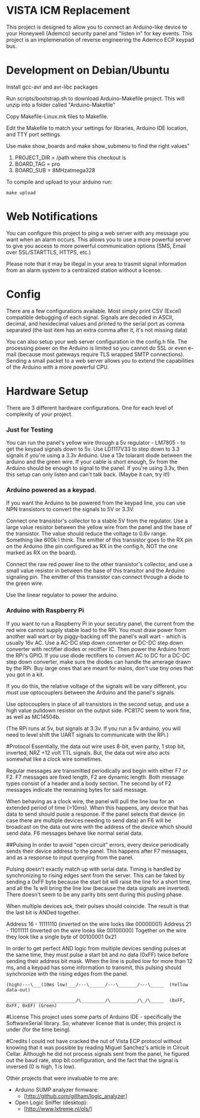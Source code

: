 # VISTA ICM Replacement
This project is designed to allow you to connect an Arduino-like device to your Honeywell (Ademco) security panel and "listen in" for key events.  This project is an implemenation of reverse engineering the Ademco ECP keypad bus.

# Development on Debian/Ubuntu
Install gcc-avr and avr-libc packages

Run scripts/bootstrap.sh to download Arduino-Makefile project.  This will unzip into a folder called "Arduino-Makefile"

Copy Makefile-Linux.mk files to Makefile.

Edit the Makefile to match your settings for libraries, Arduino IDE location, and TTY port settings.

Use make show\_boards  and make show\_submenu to find the right values"

  1. PROJECT\_DIR       = /path where this checkout is
  2. BOARD\_TAG         = pro<F9>
  3. BOARD\_SUB         = 8MHzatmega328

To compile and upload to your arduino run:

```
make upload
```


# Web Notifications
You can configure this project to ping a web server with any message you want when an alarm occurs.  This allows you to use a more powerful server to give you access to more powerful communication options (SMS, Email over SSL/STARTTLS, HTTPS, etc.)

Please note that it may be illegal in your area to trasmit signal information from an alarm system to a centralized station without a license.

# Config
There are a few configurations available.  Most simply print CSV (Excel) compatible debugging of each signal.  Signals are decoded in ASCII, decimal, and hexidecimal values and printed to the serial port as comma separated (the last item has an extra comma after it, it's not missing data)

You can also setup your web server configuration in the config.h file.  The processing power on the Arduino is limited so you cannot do SSL or even e-mail (because most gateways require TLS wrapped SMTP connections).  Sending a small packet to a web server allows you to extend the capabilities of the Arduino with a more powerful CPU.

# Hardware Setup
There are 3 different hardware configurations.  One for each level of complexity of your project.<F9>

### Just for Testing
You can run the panel's yellow wire through a 5v regulator - LM7805 - to get the keypad signals down to 5v.  Use LD1117V33 to step down to 3.3 signals if you're using a 3.3v Arduino.  Use a 13v tolarant diode between the arduino and the green wire.  If your cable is short enough, 5v from the Arduino should be enough to signal to the panel.  If you're using 3.3v, then this setup can only listen and can't talk back.  (Maybe it can, try it!)


### Arduino powered as a keypad.

If you want the Arduino to be powered from the keypad line, you can use NPN transistors to convert the signals to 5V or 3.3V.

Connect one transistor's collector to a stable 5V from the regulator.  Use a large value resistor between the yellow wire from the panel and the base of the transistor.  The value should reduce the voltage to 0.6v range.  Something like 600k I think.  The emitter of this transistor goes to the RX pin on the Arduino (the pin configured as RX in the config.h, NOT the one marked as RX on the board).

Connect the raw red power line to the other transistor's collector, and use a small value resistor in between the base of this transitor and the Arduino signaling pin.  The emitter of this transistor can connect through a diode to the green wire.

Use the linear regulator to power the arduino.

### Arduino with Raspberry Pi

If you want to run a Raspberry Pi in your secutiry panel, the current from the red wire cannot supply stable load to the RPi.   You must draw power from another wall wart or by piggy-backing off the panel's wall wart - which is usually 16v AC.  Use a AC-DC step down converter or DC-DC step down converter with rectifier diodes or recitfier IC.  Then power the Arduino from the RPi's GPIO.  If you use diode rectifiers to convert AC to DC for a DC-DC step down converter, make sure the diodes can handle the amerage drawn by the RPi.  Buy large ones that are meant for mains, don't use tiny ones that you got in a kit.

If you do this, the relative voltage of the signals will be vary different, you must use optocouplers between the Arduino and the panel's signals.

Use optocouplers in place of all transistors in the second setup, and use a high value pulldown resistor on the output side.  PC817C seem to work fine, as well as MC14504b.

(The RPi runs at 5v, but signals at 3.3v.  If you run a 5v arduino, you will need to level shift the UART signals to communicate with the RPi.)

#Protocol
Essentially, the data out wire uses 8-bit, even parity, 1 stop bit, inverted, NRZ +12 volt TTL signals.  But, the data out wire also acts somewhat like a clock wire sometimes.  

Regular messages are transmitted periodically and begin with either F7 or F2.  F7 messages are fixed length, F2 are dynamic length.  Both message types consist of a header and a body section.  The second by of F2 messages indicate the remaining bytes for said message.

When behaving as a clock wire, the panel will pull the line low for an extended period of time (&gt;10ms).  When this happens, any device that has data to send should pusle a response.  If the panel selects that device (in case there are multiple devices needing to send data) an F6 will be broadcast on the data out wire with the address of the device which should send data.  F6 messages behave like normal serial data.


##Pulsing
In order to avoid "open circuit" errors, every device periodically sends their device address to the panel.  This happens after F7 messages, and as a response to input querying from the panel.

Pulsing doesn't exactly match up with serial data.  Timing is handled by synchronizing to rising edges sent from the server.  This can be faked by sending a 0xFF byte because the start bit will raise the line for a short time, and all the 1s will bring the line low (because the data signals are inverted).  There doesn't seem to be any parity bits sent during this pusling phase.

When multiple devices ack, their pulses should coincide.  The result is that the last bit is ANDed together.

Address 16 - 11111110  (inverted on the wire looks like 00000001)
Address 21 - 11011111  (inverted on the wire looks like 00100000)
Together on the wire they look like a single byte of    00100001 0x21

In order to get perfect AND logic from multiple devices sending pulses at the same time, they must pulse a start bit and no data (0xFF) twice before sending their address bit mask.  When the line is pulled low for more than 12 ms, and a keypad has some information to transmit, this pulsing should synchronize with the rising edges from the panel.


    (high)---\___(10ms low)___/---\______/---\_______/---\_____  (Yellow data-out)
    
    __________________________/\_________/\__________/\_/\_____  (0xFF, 0xFF, 0xEF) (Green)

#License
This project uses some parts of Arduino IDE - specifically the SoftwareSerial library.  So, whatever license that is under, this project is under (for the time being).

#Credits
I could not have cracked the nut of Vista ECP protocol without knowing that it was possible by reading Miguel Sanchez's article in Circuit Cellar.  Although he did not process signals sent from the panel, he figured out the baud rate, stop bit configuration, and the fact that the signal is inversed (0 is high, 1 is low).

Other projects that were invaluable to me are:

* Arduino SUMP analyzer firmware:
  * [http://github.com/gillham/logic_analyzer]
* Open Logic Sniffer (desktop):
  * [http://www.lxtreme.nl/ols/]
